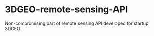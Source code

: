 # 3DGEO-remote-sensing-API
Non-compromising part of remote sensing API developed for startup 3DGEO.
